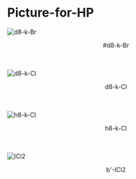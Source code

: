 # Picture-for-HP

![d8-k-Br](https://user-images.githubusercontent.com/44130742/54899472-43160400-4f13-11e9-9f0b-c25bf350d7cf.jpg)
<div style="text-align: center;">
#d8-k-Br
</div>
<br />
<br />

![d8-k-Cl](https://user-images.githubusercontent.com/44130742/54900064-45795d80-4f15-11e9-8133-75bcd350ad9e.jpg)
<div style="text-align: center;">
d8-k-Cl
</div>
<br />
<br />

![h8-k-Cl](https://user-images.githubusercontent.com/44130742/54900066-47dbb780-4f15-11e9-9ea6-eeb6c790bfe2.jpg)
<div style="text-align: center;">
h8-k-Cl
</div>
<br />
<br />

![ICl2](https://user-images.githubusercontent.com/44130742/54900069-49a57b00-4f15-11e9-9d3a-8abac1e67fd7.jpg)
<div style="text-align: center;">
b'-ICl2
</div>
<br />
<br />


